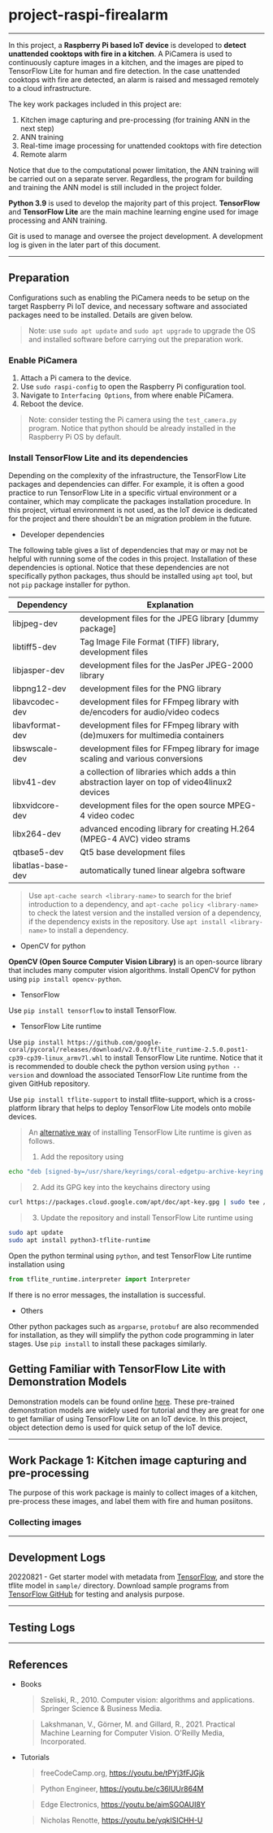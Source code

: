 # project-raspi-firealarm

---

In this project, a __Raspberry Pi based IoT device__ is developed to __detect unattended cooktops with fire in a kitchen__. A PiCamera is used to continuously capture images in a kitchen, and the images are piped to TensorFlow Lite for human and fire detection. In the case unattended cooktops with fire are detected, an alarm is raised and messaged remotely to a cloud infrastructure.

The key work packages included in this project are:

1. Kitchen image capturing and pre-processing (for training ANN in the next step)
1. ANN training
1. Real-time image processing for unattended cooktops with fire detection
1. Remote alarm

Notice that due to the computational power limitation, the ANN training will be carried out on a separate server.  Regardless, the program for building and training the ANN model is still included in the project folder.

__Python 3.9__ is used to develop the majority part of this project. __TensorFlow__ and __TensorFlow Lite__ are the main machine learning engine used for image processing and ANN training.

Git is used to manage and oversee the project development. A development log is given in the later part of this document.

---

## Preparation

Configurations such as enabling the PiCamera needs to be setup on the target Raspberry Pi IoT device, and necessary software and associated packages need to be installed. Details are given below.

> Note: use `sudo apt update` and `sudo apt upgrade` to upgrade the OS and installed software before carrying out the preparation work.

### Enable PiCamera

1. Attach a Pi camera to the device.
1. Use `sudo raspi-config` to open the Raspberry Pi configuration tool.
1. Navigate to `Interfacing Options`, from where enable PiCamera.
1. Reboot the device.

> Note: consider testing the Pi camera using the `test_camera.py` program. Notice that python should be already installed in the Raspberry Pi OS by default.

### Install TensorFlow Lite and its dependencies

Depending on the complexity of the infrastructure, the TensorFlow Lite packages and dependencies can differ. For example, it is often a good practice to run TensorFlow Lite in a specific virtual environment or a container, which may complicate the packages installation procedure. In this project, virtual environment is not used, as the IoT device is dedicated for the project and there shouldn't be an migration problem in the future.

* Developer dependencies

The following table gives a list of dependencies that may or may not be helpful with running some of the codes in this project. Installation of these dependencies is optional. Notice that these dependencies are not specifically python packages, thus should be installed using `apt` tool, but not `pip` package installer for python.

| Dependency | Explanation |
| ---------- | ----------- |
| libjpeg-dev | development files for the JPEG library [dummy package] |
| libtiff5-dev | Tag Image File Format (TIFF) library, development files |
| libjasper-dev | development files for the JasPer JPEG-2000 library |
| libpng12-dev | development files for the PNG library |
| libavcodec-dev | development files for FFmpeg library with de/encoders for audio/video codecs |
| libavformat-dev | development files for FFmpeg library with (de)muxers for multimedia containers |
| libswscale-dev | development files for FFmpeg library for image scaling and various conversions |
| libv41-dev | a collection of libraries which adds a thin abstraction layer on top of video4linux2 devices |
| libxvidcore-dev | development files for the open source MPEG-4 video codec |
| libx264-dev | advanced encoding library for creating H.264 (MPEG-4 AVC) video strams |
| qtbase5-dev | Qt5 base development files |
| libatlas-base-dev | automatically tuned linear algebra software |

> Use `apt-cache search <library-name>` to search for the brief introduction to a dependency, and `apt-cache policy <library-name>` to check the latest version and the installed version of a dependency, if the dependency exists in the repository. Use `apt install <library-name>` to install a dependency.

* OpenCV for python

__OpenCV (Open Source Computer Vision Library)__ is an open-source library that includes many computer vision algorithms. Install OpenCV for python using `pip install opencv-python`.

* TensorFlow

Use `pip install tensorflow` to install TensorFlow.

* TensorFlow Lite runtime

Use `pip install https://github.com/google-coral/pycoral/releases/download/v2.0.0/tflite_runtime-2.5.0.post1-cp39-cp39-linux_armv7l.whl` to install TensorFlow Lite runtime. Notice that it is recommended to double check the python version using `python --version` and download the associated TensorFlow Lite runtime from the given GitHub repository.

Use `pip install tflite-support` to install tflite-support, which is a cross-platform library that helps to deploy TensorFlow Lite models onto mobile devices.

> An [alternative way](https://pimylifeup.com/raspberry-pi-tensorflow-lite/ "Installing TensorFlow Lite on the Raspberry Pi") of installing TensorFlow Lite runtime is given as follows.
> 1. Add the repository using
```bash
echo "deb [signed-by=/usr/share/keyrings/coral-edgetpu-archive-keyring.gpg] https://packages.cloud.google.com/apt coral-edgetpu-stable main" | sudo tee /etc/apt/sources.list.d/coral-edgetpu.list
```
> 2. Add its GPG key into the keychains directory using
```bash
curl https://packages.cloud.google.com/apt/doc/apt-key.gpg | sudo tee /usr/share/keyrings/coral-edgetpu-archive-keyring.gpg >/dev/null
```
> 3. Update the repository and install TensorFlow Lite runtime using
```bash
sudo apt update
sudo apt install python3-tflite-runtime
```

Open the python terminal using `python`, and test TensorFlow Lite runtime installation using
```python
from tflite_runtime.interpreter import Interpreter
```
If there is no error messages, the installation is successful.

* Others

Other python packages such as `argparse`, `protobuf` are also recommended for installation, as they will simplify the python code programming in later stages. Use `pip install` to install these packages similarly.

## Getting Familiar with TensorFlow Lite with Demonstration Models

Demonstration models can be found online [here](https://www.tensorflow.org/lite/examples "TensorFlow Lite Examples"). These pre-trained demonstration models are widely used for tutorial and they are great for one to get familiar of using TensorFlow Lite on an IoT device. In this project, object detection demo is used for quick setup of the IoT device.

---

## Work Package 1: Kitchen image capturing and pre-processing

The purpose of this work package is mainly to collect images of a kitchen, pre-process these images, and label them with fire and human posiitons.

### Collecting images


---

## Development Logs

20220821 - Get starter model with metadata from [TensorFlow](https://www.tensorflow.org/lite/examples/object_detection/overview "TensorFlow > Learn > For Mobile & Edge > Examples"), and store the tflite model in `sample/` directory. Download sample programs from [TensorFlow GitHub](https://github.com/tensorflow/examples/tree/master/lite/examples/object_detection/raspberry_pi "tensorflow/examples/lite/examples/object_detection/raspberry_pi/") for testing and analysis purpose.


---

## Testing Logs

---

## References

* Books

  > Szeliski, R., 2010. Computer vision: algorithms and applications. Springer Science & Business Media.

  > Lakshmanan, V., Görner, M. and Gillard, R., 2021. Practical Machine Learning for Computer Vision. O'Reilly Media, Incorporated.

* Tutorials

  > freeCodeCamp.org, https://youtu.be/tPYj3fFJGjk

  > Python Engineer, https://youtu.be/c36lUUr864M

  > Edge Electronics, https://youtu.be/aimSGOAUI8Y

  > Nicholas Renotte, https://youtu.be/yqkISICHH-U

